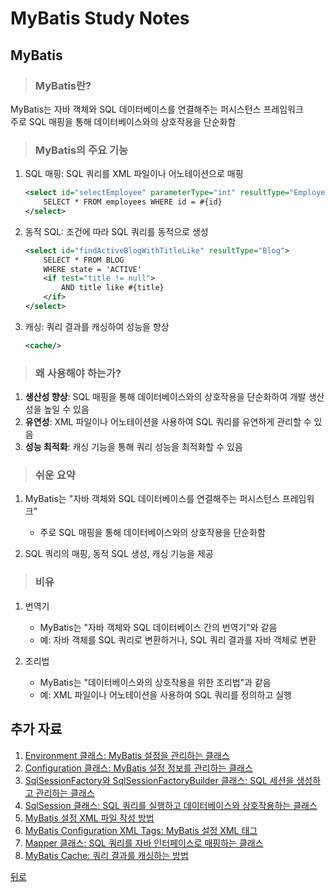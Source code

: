 # MyBatis Study Notes

## MyBatis
> ### MyBatis란?
MyBatis는 자바 객체와 SQL 데이터베이스를 연결해주는 퍼시스턴스 프레임워크</br>
주로 SQL 매핑을 통해 데이터베이스와의 상호작용을 단순화함

> ### MyBatis의 주요 기능
1. SQL 매핑: SQL 쿼리를 XML 파일이나 어노테이션으로 매핑
    ```xml
    <select id="selectEmployee" parameterType="int" resultType="Employee">
        SELECT * FROM employees WHERE id = #{id}
    </select>
    ```

2. 동적 SQL: 조건에 따라 SQL 쿼리를 동적으로 생성
    ```xml
    <select id="findActiveBlogWithTitleLike" resultType="Blog">
        SELECT * FROM BLOG
        WHERE state = 'ACTIVE'
        <if test="title != null">
            AND title like #{title}
        </if>
    </select>
    ```

3. 캐싱: 쿼리 결과를 캐싱하여 성능을 향상
    ```xml
    <cache/>
    ```

> ### 왜 사용해야 하는가?
1. **생산성 향상**: SQL 매핑을 통해 데이터베이스와의 상호작용을 단순화하여 개발 생산성을 높일 수 있음
2. **유연성**: XML 파일이나 어노테이션을 사용하여 SQL 쿼리를 유연하게 관리할 수 있음
3. **성능 최적화**: 캐싱 기능을 통해 쿼리 성능을 최적화할 수 있음

> ### 쉬운 요약
1. MyBatis는 "자바 객체와 SQL 데이터베이스를 연결해주는 퍼시스턴스 프레임워크"
    - 주로 SQL 매핑을 통해 데이터베이스와의 상호작용을 단순화함

2. SQL 쿼리의 매핑, 동적 SQL 생성, 캐싱 기능을 제공

> ### 비유
1. 번역기
    - MyBatis는 "자바 객체와 SQL 데이터베이스 간의 번역기"와 같음
    - 예: 자바 객체를 SQL 쿼리로 변환하거나, SQL 쿼리 결과를 자바 객체로 변환

2. 조리법
    - MyBatis는 "데이터베이스와의 상호작용을 위한 조리법"과 같음
    - 예: XML 파일이나 어노테이션을 사용하여 SQL 쿼리를 정의하고 실행

## 추가 자료
1. [Environment 클래스: MyBatis 설정을 관리하는 클래스](Environment.md)
2. [Configuration 클래스: MyBatis 설정 정보를 관리하는 클래스](Configuration.md)
3. [SqlSessionFactory와 SqlSessionFactoryBuilder 클래스: SQL 세션을 생성하고 관리하는 클래스](SqlSessionFactory.md)
4. [SqlSession 클래스: SQL 쿼리를 실행하고 데이터베이스와 상호작용하는 클래스](SqlSession.md)
5. [MyBatis 설정 XML 파일 작성 방법](ConfigXml.md)
6. [MyBatis Configuration XML Tags: MyBatis 설정 XML 태그](ConfigurationXmlTags.md)
7. [Mapper 클래스: SQL 쿼리를 자바 인터페이스로 매핑하는 클래스](Mapper.md)
8. [MyBatis Cache: 쿼리 결과를 캐싱하는 방법](Cache.md)

[뒤로](/README.md)

